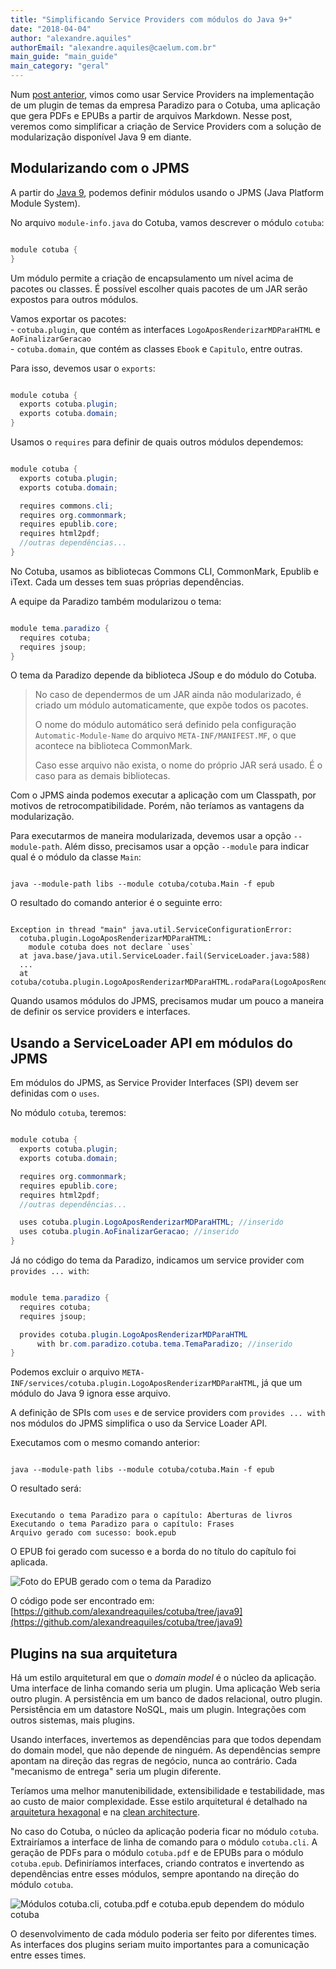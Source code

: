 ```yaml
---
title: "Simplificando Service Providers com módulos do Java 9+"
date: "2018-04-04"
author: "alexandre.aquiles"
authorEmail: "alexandre.aquiles@caelum.com.br"
main_guide: "main_guide"
main_category: "geral"
---
```


Num [post anterior](https://blog.caelum.com.br/plugins-em-java-com-service-providers), vimos como usar Service Providers na implementação de um plugin de temas da empresa Paradizo para o Cotuba, uma aplicação que gera PDFs e EPUBs a partir de arquivos Markdown. Nesse post, veremos como simplificar a criação de Service Providers com a solução de modularização disponível Java 9 em diante.

## Modularizando com o JPMS

A partir do [Java 9](https://blog.caelum.com.br/o-minimo-que-voce-deve-saber-de-java-9/), podemos definir módulos usando o JPMS (Java Platform Module System).

No arquivo `module-info.java` do Cotuba, vamos descrever o módulo `cotuba`:

```java

module cotuba {
}
```

Um módulo permite a criação de encapsulamento um nível acima de pacotes ou classes. É possível escolher quais pacotes de um JAR serão expostos para outros módulos.

Vamos exportar os pacotes:  
\- `cotuba.plugin`, que contém as interfaces `LogoAposRenderizarMDParaHTML` e `AoFinalizarGeracao`  
\- `cotuba.domain`, que contém as classes `Ebook` e `Capitulo`, entre outras.

Para isso, devemos usar o `exports`:

```java

module cotuba {
  exports cotuba.plugin;
  exports cotuba.domain;
}
```

Usamos o `requires` para definir de quais outros módulos dependemos:

```java

module cotuba {
  exports cotuba.plugin;
  exports cotuba.domain;

  requires commons.cli;
  requires org.commonmark;
  requires epublib.core;
  requires html2pdf;
  //outras dependências...
}
```

No Cotuba, usamos as bibliotecas Commons CLI, CommonMark, Epublib e iText. Cada um desses tem suas próprias dependências.

A equipe da Paradizo também modularizou o tema:

```java

module tema.paradizo {
  requires cotuba;
  requires jsoup;
}
```

O tema da Paradizo depende da biblioteca JSoup e do módulo do Cotuba.

> No caso de dependermos de um JAR ainda não modularizado, é criado um módulo automaticamente, que expõe todos os pacotes.
> 
> O nome do módulo automático será definido pela configuração `Automatic-Module-Name` do arquivo `META-INF/MANIFEST.MF`, o que acontece na biblioteca CommonMark.
> 
> Caso esse arquivo não exista, o nome do próprio JAR será usado. É o caso para as demais bibliotecas.

Com o JPMS ainda podemos executar a aplicação com um Classpath, por motivos de retrocompatibilidade. Porém, não teríamos as vantagens da modularização.

Para executarmos de maneira modularizada, devemos usar a opção `--module-path`. Além disso, precisamos usar a opção `--module` para indicar qual é o módulo da classe `Main`:

```

java --module-path libs --module cotuba/cotuba.Main -f epub
```

O resultado do comando anterior é o seguinte erro:

```

Exception in thread "main" java.util.ServiceConfigurationError: 
  cotuba.plugin.LogoAposRenderizarMDParaHTML:
    module cotuba does not declare `uses`
  at java.base/java.util.ServiceLoader.fail(ServiceLoader.java:588)
  ...
  at cotuba/cotuba.plugin.LogoAposRenderizarMDParaHTML.rodaPara(LogoAposRenderizarMDParaHTML.java:13)
```

Quando usamos módulos do JPMS, precisamos mudar um pouco a maneira de definir os service providers e interfaces.

## Usando a ServiceLoader API em módulos do JPMS

Em módulos do JPMS, as Service Provider Interfaces (SPI) devem ser definidas com o `uses`.

No módulo `cotuba`, teremos:

```java

module cotuba {
  exports cotuba.plugin;
  exports cotuba.domain;

  requires org.commonmark;
  requires epublib.core;
  requires html2pdf;
  //outras dependências...

  uses cotuba.plugin.LogoAposRenderizarMDParaHTML; //inserido
  uses cotuba.plugin.AoFinalizarGeracao; //inserido
}
```

Já no código do tema da Paradizo, indicamos um service provider com `provides ... with`:

```java

module tema.paradizo {
  requires cotuba;
  requires jsoup;

  provides cotuba.plugin.LogoAposRenderizarMDParaHTML
      with br.com.paradizo.cotuba.tema.TemaParadizo; //inserido
}
```

Podemos excluir o arquivo `META-INF/services/cotuba.plugin.LogoAposRenderizarMDParaHTML`, já que um módulo do Java 9 ignora esse arquivo.

A definição de SPIs com `uses` e de service providers com `provides ... with` nos módulos do JPMS simplifica o uso da Service Loader API.

Executamos com o mesmo comando anterior:

```

java --module-path libs --module cotuba/cotuba.Main -f epub
```

O resultado será:

```

Executando o tema Paradizo para o capítulo: Aberturas de livros
Executando o tema Paradizo para o capítulo: Frases
Arquivo gerado com sucesso: book.epub
```

O EPUB foi gerado com sucesso e a borda do no título do capítulo foi aplicada.

![Foto do EPUB gerado com o tema da Paradizo](https://blog.caelum.com.br/wp-content/uploads/2019/02/epub-com-estilo.png)

O código pode ser encontrado em:  
[https://github.com/alexandreaquiles/cotuba/tree/java9](https://github.com/alexandreaquiles/cotuba/tree/java9)

## Plugins na sua arquitetura

Há um estilo arquitetural em que o _domain model_ é o núcleo da aplicação. Uma interface de linha comando seria um plugin. Uma aplicação Web seria outro plugin. A persistência em um banco de dados relacional, outro plugin. Persistência em um datastore NoSQL, mais um plugin. Integrações com outros sistemas, mais plugins.

Usando interfaces, invertemos as dependências para que todos dependam do domain model, que não depende de ninguém. As dependências sempre apontam na direção das regras de negócio, nunca ao contrário. Cada "mecanismo de entrega" seria um plugin diferente.

Teríamos uma melhor manutenibilidade, extensibilidade e testabilidade, mas ao custo de maior complexidade. Esse estilo arquitetural é detalhado na [arquitetura hexagonal](http://alistair.cockburn.us/Hexagonal+architecture) e na [clean architecture](https://8thlight.com/blog/uncle-bob/2012/08/13/the-clean-architecture.html).

No caso do Cotuba, o núcleo da aplicação poderia ficar no módulo `cotuba`. Extrairíamos a interface de linha de comando para o módulo `cotuba.cli`. A geração de PDFs para o módulo `cotuba.pdf` e de EPUBs para o módulo `cotuba.epub`. Definiríamos interfaces, criando contratos e invertendo as dependências entre esses módulos, sempre apontando na direção do módulo `cotuba`.

![Módulos cotuba.cli, cotuba.pdf e cotuba.epub dependem do módulo cotuba](https://blog.caelum.com.br/wp-content/uploads/2019/02/cotuba-hexagonal.png)

O desenvolvimento de cada módulo poderia ser feito por diferentes times. As interfaces dos plugins seriam muito importantes para a comunicação entre esses times.
